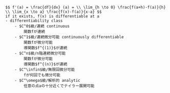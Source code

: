 
    $$ f'(a) = \frac{df}{dx} (a) = \\ \lim_{h \to 0} \frac{f(a+h)-f(a)}{h} \\ \lim_{x \to a} \frac{f(x)-f(a)}{x-a} $$
    if it exists, f(x) is differentiable at a
    - differentiability class
        - $C^0$級/連続 continuous
            関数fが連続
        - $C^1$級/連続微分可能 continuously differentiable
            関数fが微分可能
            導関数$f^{(1)}$が連続
        - $C^n$級/n階連続微分可能
            関数fが微分可能
            導関数$f^{(n)}$が連続
        - $C^\infin$級/無限回微分可能
            fが何回でも微分可能
        - $C^\omega$級/解析的 analytic
            任意の点aの十分近くでテイラー展開可能